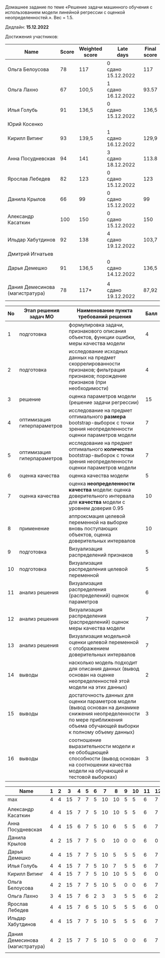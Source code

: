Домашнее задание по теме «Решение задачи машинного обучения с использованием модели линейной регрессии с оценкой неопределенностей.». Вес = 1.5.

Дедлайн: **15.12.2022**


Достижения участников:

| Name | Score | Weighted<br>score | Late<br>days | Final<br>score |
| ---- | ----- | ----------------- | ------------ | -------------- |
| Ольга Белоусова | 78 | 117 | 0<br />сдано 15.12.2022 | 117 |
| Ольга Лахно | 67 | 100,5 | 1<br />сдано 16.12.2022 | 93.57 |
| Илья Голубь | 91 | 136,5 | 0<br />сдано 15.12.2022 | 136,5 |
| Юрий Косенко |       |                   |              |                |
| Кирилл Витинг | 93 | 139,5 | 1<br />сдано 16.12.2022 | 129,9 |
| Анна Посудневская | 94 | 141 | 3<br />сдано 18.12.2022 | 113.8 |
| Ярослав Лебедев | 82 | 123 | 0<br />сдано 15.12.2022 | 123 |
| Данила Крылов | 66 | 99 | 0<br />сдано 15.12.2022 | 99 |
| Александр Касаткин | 100 | 150 | 0<br />сдано 15.12.2022 | 150 |
| Ильдар Хабутдинов | 92 | 138 | 4<br />сдано 19.12.2022 | 103,7 |
| Дмитрий Игнатьев |       |                   |              |                |
| Дарья Демешко | 91 | 136,5 | 0<br />сдано 14.12.2022 | 136,5 |
|  |  |  |  |  |
| Дания Демесинова (магистратура) | 78 | 117* | 4<br />сдано 19.12.2022 | 87,92 |








| No   | Этап решения задач МО       | Наименование пункта<br />требований решения                  | Балл |
| ---- | --------------------------- | ------------------------------------------------------------ | ---- |
| 1    | подготовка                  | формулировка задачи, признакового описания объектов, функции ошибки, меры качества модели | 4    |
| 2    | подготовка                  | исследование исходных данных на предмет скоррелированности признаков; фильтрация признаков; порождение признаков (при необходимости) | 4    |
| 3    | решение                     | оценка параметров модели (решение задачи регрессии)          | 15   |
| 4    | оптимизация гиперпараметров | исследование на предмет оптимального **размера** bootstrap-выборок с точки зрения неопределенности оценки параметров модели | 7    |
| 5    | оптимизация гиперпараметров | исследование на предмет оптимального **количества** bootstrap-выборок с точки зрения неопределенности оценки параметров модели | 7    |
| 6    | оценка качества             | оценка качества модели                                       | 5    |
| 7    | оценка качества             | оценка **неопределенности качества** модели: оценка доверительного интервала для **качества** модели с уровнем доверия 0.95 | 10   |
| 8    | применение                  | аппроксмация целевой переменной на выборке вновь поступающих объектов, оценка доверительных интервалов | 10   |
| 9    | подготовка                  | Визуализация распределений признаков                         | 5    |
| 10   | подготовка                  | Визуализация распределения целевой переменной                | 5    |
| 11   | анализ решения              | Визуализация распределения (распределений) оценок параметров | 6    |
| 12   | анализ решения              | Визуализация распределения (распределений) оценок меры качества модели | 7    |
| 13   | анализ решения              | Визуализация модельной оценки целевой переменной с отображением доверительных интервалов | 7    |
| 14   | выводы                      | насколько модель подходит для описания данных (вывод основан на оценке неопределенностей этой модели на этих данных) | 2    |
| 15   | выводы                      | достаточность данных для оценки параметров модели (вывод основан на динамике снижения неопределенности по мере приближения объема обучающей выборки к полному объему данных) | 3    |
| 16   | выводы                      | соотношение выразительности модели и ее обобщающей способности (вывод основан на соотношении качества модели на обучающей и тестовой выборках) | 3    |


| Name                            | 1    | 2    | 3    | 4    | 5    | 6    | 7    | 8    | 9    | 10   | 11   | 12   | 13   | 14   | 15   | 16   | Sum  |
| ------------------------------- | ---- | ---- | ---- | ---- | ---- | ---- | ---- | ---- | ---- | ---- | ---- | ---- | ---- | ---- | ---- | ---- | ---- |
| max                             | 4    | 4    | 15   | 7    | 7    | 5    | 10   | 10   | 5    | 5    | 6    | 7    | 7    | 2    | 3    | 3    | 100  |
|                                 |      |      |      |      |      |      |      |      |      |      |      |      |      |      |      |      |      |
| Александр Касаткин              | 4    | 4    | 15   | 7    | 7    | 5    | 10   | 10   | 5    | 5    | 6    | 7    | 7    | 2    | 3    | 3    | 100  |
| Анна Посудневская               | 4    | 4    | 15   | 6    | 7    | 5    | 10   | 6    | 5    | 5    | 6    | 7    | 7    | 2    | 3    | 2    | 94   |
| Данила Крылов                   | 4    | 2    | 15   | 7    | 7    | 5    | 0    | 10   | 0    | 0    | 6    | 0    | 3    | 2    | 3    | 2    | 66   |
| Дарья Демешко                   | 4    | 4    | 15   | 7    | 7    | 5    | 10   | 5    | 5    | 5    | 6    | 7    | 5    | 2    | 3    | 1    | 91   |
| Илья Голубь                     | 4    | 4    | 15   | 7    | 7    | 5    | 10   | 7    | 5    | 5    | 6    | 7    | 4    | 1    | 3    | 1    | 91   |
| Кирилл Витинг                   | 4    | 4    | 15   | 7    | 7    | 5    | 10   | 10   | 5    | 5    | 6    | 0    | 7    | 2    | 3    | 3    | 93   |
| Ольга Белоусова                 | 4    | 2    | 15   | 7    | 7    | 5    | 10   | 5    | 0    | 0    | 6    | 7    | 4    | 2    | 3    | 1    | 78   |
| Ольга Лахно                     | 3    | 4    | 15   | 7    | 6    | 2    | 3    | 3    | 5    | 5    | 6    | 2    | 2    | 2    | 1    | 1    | 67   |
| Ярослав Лебедев                 | 4    | 4    | 15   | 7    | 6    | 5    | 10   | 5    | 5    | 5    | 6    | 0    | 4    | 2    | 3    | 1    | 82   |
| Ильдар Хабутдинов               | 4    | 4    | 15   | 7    | 7    | 5    | 10   | 5    | 5    | 5    | 6    | 7    | 4    | 2    | 3    | 3    | 92   |
|                                 |      |      |      |      |      |      |      |      |      |      |      |      |      |      |      |      |      |
| Дания Демесинова (магистратура) | 4    | 2    | 15   | 7    | 7    | 5    | 10   | 5    | 0    | 0    | 6    | 7    | 4    | 2    | 3    | 1    | 78   |
|                                 |      |      |      |      |      |      |      |      |      |      |      |      |      |      |      |      |      |
